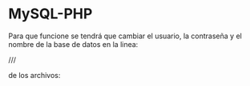 # MySQL-PHP

Para que funcione se tendrá que cambiar el usuario, la contraseña y el nombre de la base de datos en la linea:

///

de los archivos:
